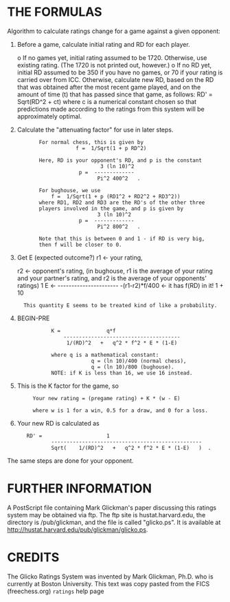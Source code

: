 # THE FORMULAS
Algorithm to calculate ratings change for a game against a given opponent:

 1. Before a game, calculate initial rating and RD for each player.

     o If no games yet, initial rating assumed to be 1720. Otherwise, use
       existing rating. (The 1720 is not printed out, however.)
     o If no RD yet, initial RD assumed to be 350 if you have no games, or 70
       if your rating is carried over from ICC. Otherwise, calculate new RD,
       based on the RD that was obtained after the most recent game played,
       and on the amount of time (t) that has passed since that game, as
       follows:
       RD' = Sqrt(RD^2 + ct)
       where c is a numerical constant chosen so that predictions made
       according to the ratings from this system will be approximately
       optimal.

 2. Calculate the "attenuating factor" for use in later steps.

               For normal chess, this is given by
                           f =  1/Sqrt(1 + p RD^2)
      
               Here, RD is your opponent's RD, and p is the constant
                                   3 (ln 10)^2
                            p =  -------------
                                  Pi^2 400^2   .
      
               For bughouse, we use
                   f =  1/Sqrt(1 + p (RD1^2 + RD2^2 + RD3^2))
               where RD1, RD2 and RD3 are the RD's of the other three
               players involved in the game, and p is given by
                                  3 (ln 10)^2
                            p =  -------------
                                  Pi^2 800^2   .
      
               Note that this is between 0 and 1 - if RD is very big,
               then f will be closer to 0.

 3. Get E (expected outcome?)
      r1 <- your rating,

      r2 <- opponent's rating,
          (in bughouse, r1 is the average of your rating and your
          partner's rating, and r2 is the average of your opponents'
          ratings)
                    1
       E <-  ----------------------
                    -(r1-r2)*f/400     <- it has f(RD) in it!
              1 + 10
 
          This quantity E seems to be treated kind of like a probability.

 4. BEGIN-PRE

                   K =               q*f
                       --------------------------------------
                        1/(RD)^2   +   q^2 * f^2 * E * (1-E)
          
                   where q is a mathematical constant:
                                q = (ln 10)/400 (normal chess),
                                q = (ln 10)/800 (bughouse).
                   NOTE: if K is less than 16, we use 16 instead.

 5. This is the K factor for the game, so

             Your new rating = (pregame rating) + K * (w - E)
    
             where w is 1 for a win, 0.5 for a draw, and 0 for a loss.
 
 6. Your new RD is calculated as

           RD' =                     1
                   -------------------------------------------------
                   Sqrt(    1/(RD)^2   +   q^2 * f^2 * E * (1-E)   )  . 

The same steps are done for your opponent.

# FURTHER INFORMATION

A PostScript file containing Mark Glickman's paper discussing this ratings
system may be obtained via ftp. The ftp site is hustat.harvard.edu, the
directory is /pub/glickman, and the file is called "glicko.ps". It is
available at http://hustat.harvard.edu/pub/glickman/glicko.ps.

# CREDITS

The Glicko Ratings System was invented by Mark Glickman, Ph.D. who is
currently at Boston University. This text was copy pasted from the FICS 
(freechess.org) `ratings` help page
 
